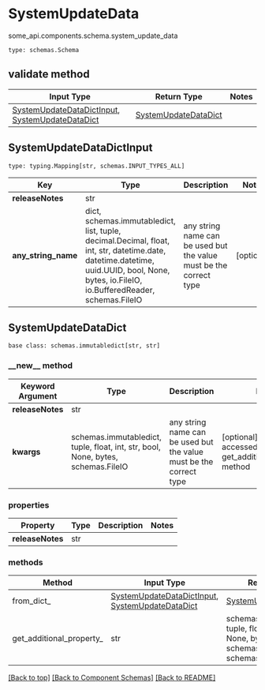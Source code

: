 # SystemUpdateData
some_api.components.schema.system_update_data
```
type: schemas.Schema
```

## validate method
Input Type | Return Type | Notes
------------ | ------------- | -------------
[SystemUpdateDataDictInput](#systemupdatedatadictinput), [SystemUpdateDataDict](#systemupdatedatadict) | [SystemUpdateDataDict](#systemupdatedatadict) |

## SystemUpdateDataDictInput
```
type: typing.Mapping[str, schemas.INPUT_TYPES_ALL]
```
Key | Type |  Description | Notes
------------ | ------------- | ------------- | -------------
**releaseNotes** | str |  |
**any_string_name** | dict, schemas.immutabledict, list, tuple, decimal.Decimal, float, int, str, datetime.date, datetime.datetime, uuid.UUID, bool, None, bytes, io.FileIO, io.BufferedReader, schemas.FileIO | any string name can be used but the value must be the correct type | [optional]

## SystemUpdateDataDict
```
base class: schemas.immutabledict[str, str]

```
### &lowbar;&lowbar;new&lowbar;&lowbar; method
Keyword Argument | Type | Description | Notes
---------------- | ---- | ----------- | -----
**releaseNotes** | str |  |
**kwargs** | schemas.immutabledict, tuple, float, int, str, bool, None, bytes, schemas.FileIO | any string name can be used but the value must be the correct type | [optional] typed value is accessed with the get_additional_property_ method

### properties
Property | Type | Description | Notes
-------- | ---- | ----------- | -----
**releaseNotes** | str |  |

### methods
Method | Input Type | Return Type | Notes
------ | ---------- | ----------- | ------
from_dict_ | [SystemUpdateDataDictInput](#systemupdatedatadictinput), [SystemUpdateDataDict](#systemupdatedatadict) | [SystemUpdateDataDict](#systemupdatedatadict) | a constructor
get_additional_property_ | str | schemas.immutabledict, tuple, float, int, str, bool, None, bytes, schemas.FileIO, schemas.Unset }} | provides type safety for additional properties

[[Back to top]](#top) [[Back to Component Schemas]](../../../README.md#Component-Schemas) [[Back to README]](../../../README.md)
